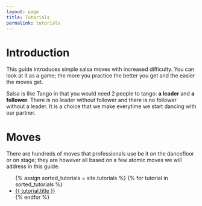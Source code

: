 ```yaml
---
layout: page
title: Tutorials
permalink: tutorials
---
```


# Introduction
This guide introduces simple salsa moves with increased difficulty. You can look at it as a game; the more you practice the better you get and the easier the moves get.

Salsa is like Tango in that you would need 2 people to tango: **a leader** and **a follower**. There is no leader without follower and there is no follower without a leader. It is a choice that we make everytime we start dancing with our partner.

# Moves

There are hundreds of moves that professionals use be it on the dancefloor or on stage; they are however all based on a few atomic moves we will address in this guide.

<ul>
  {% assign sorted_tutorials = site.tutorials %}
  {% for tutorial in sorted_tutorials %}
    <li>
      <a href="{{tutorial.url}}">{{ tutorial.title }}</a>
    </li>
  {% endfor %}
</ul>